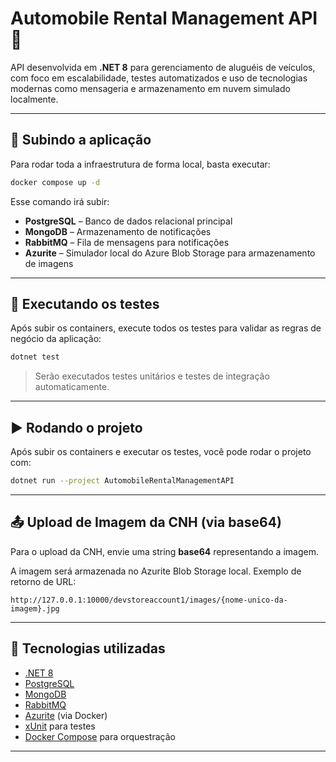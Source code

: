 # Automobile Rental Management API 🚗

API desenvolvida em **.NET 8** para gerenciamento de aluguéis de veículos, com foco em escalabilidade, testes automatizados e uso de tecnologias modernas como mensageria e armazenamento em nuvem simulado localmente.

---

## 🚀 Subindo a aplicação

Para rodar toda a infraestrutura de forma local, basta executar:

```bash
docker compose up -d
```

Esse comando irá subir:

- **PostgreSQL** – Banco de dados relacional principal
- **MongoDB** – Armazenamento de notificações
- **RabbitMQ** – Fila de mensagens para notificações
- **Azurite** – Simulador local do Azure Blob Storage para armazenamento de imagens

---

## 🧪 Executando os testes

Após subir os containers, execute todos os testes para validar as regras de negócio da aplicação:

```bash
dotnet test
```

> Serão executados testes unitários e testes de integração automaticamente.

---

## ▶️ Rodando o projeto

Após subir os containers e executar os testes, você pode rodar o projeto com:

```bash
dotnet run --project AutomobileRentalManagementAPI
```

---

## 📤 Upload de Imagem da CNH (via base64)

Para o upload da CNH, envie uma string **base64** representando a imagem.

A imagem será armazenada no Azurite Blob Storage local. Exemplo de retorno de URL:

```
http://127.0.0.1:10000/devstoreaccount1/images/{nome-unico-da-imagem}.jpg
```

---

## 🧰 Tecnologias utilizadas

- [.NET 8](https://dotnet.microsoft.com/en-us/download/dotnet/8.0)
- [PostgreSQL](https://www.postgresql.org/)
- [MongoDB](https://www.mongodb.com/)
- [RabbitMQ](https://www.rabbitmq.com/)
- [Azurite](https://learn.microsoft.com/en-us/azure/storage/common/storage-use-azurite) (via Docker)
- [xUnit](https://xunit.net/) para testes
- [Docker Compose](https://docs.docker.com/compose/) para orquestração

---

